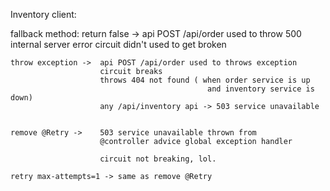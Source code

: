 Inventory client:

fallback method:
    return false -> api POST /api/order used to throw 500 internal server error
                    circuit didn't used to get broken

    throw exception ->  api POST /api/order used to throws exception
                        circuit breaks
                        throws 404 not found ( when order service is up
                                                and inventory service is down)
                        any /api/inventory api -> 503 service unavailable


    remove @Retry ->    503 service unavailable thrown from 
                        @controller advice global exception handler

                        circuit not breaking, lol.

    retry max-attempts=1 -> same as remove @Retry
                
                        